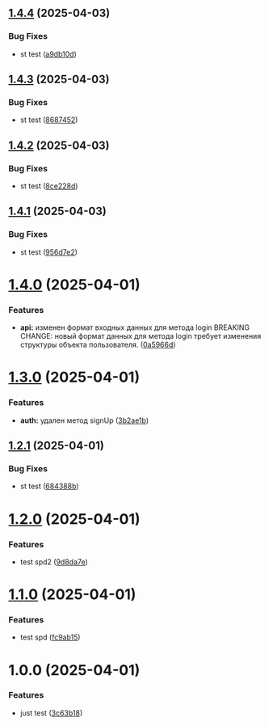 ## [1.4.4](https://github.com/uikinion/kinematic/compare/v1.4.3...v1.4.4) (2025-04-03)


### Bug Fixes

* st test ([a9db10d](https://github.com/uikinion/kinematic/commit/a9db10d6bd0cce34876ef7c1722134e41b4a9528))

## [1.4.3](https://github.com/uikinion/kinematic/compare/v1.4.2...v1.4.3) (2025-04-03)


### Bug Fixes

* st test ([8687452](https://github.com/uikinion/kinematic/commit/86874520a76c899b5827c40bc86ff652bcce7cbf))

## [1.4.2](https://github.com/uikinion/kinematic/compare/v1.4.1...v1.4.2) (2025-04-03)


### Bug Fixes

* st test ([8ce228d](https://github.com/uikinion/kinematic/commit/8ce228d20f0052f7a70e469b42c1036b6520b462))

## [1.4.1](https://github.com/uikinion/kinematic/compare/v1.4.0...v1.4.1) (2025-04-03)


### Bug Fixes

* st test ([956d7e2](https://github.com/uikinion/kinematic/commit/956d7e205fd5cb1d9256d7226799a2e19695cde7))

# [1.4.0](https://github.com/uikinion/kinematic/compare/v1.3.0...v1.4.0) (2025-04-01)


### Features

* **api:** изменен формат входных данных для метода login  BREAKING CHANGE: новый формат данных для метода login требует изменения структуры объекта пользователя. ([0a5966d](https://github.com/uikinion/kinematic/commit/0a5966d1e58b151fa447244e5816b07b09873540))

# [1.3.0](https://github.com/uikinion/kinematic/compare/v1.2.1...v1.3.0) (2025-04-01)


### Features

* **auth:** удален метод signUp ([3b2ae1b](https://github.com/uikinion/kinematic/commit/3b2ae1b6a2f375f0856efdaf96e386f67e98a666))

## [1.2.1](https://github.com/uikinion/kinematic/compare/v1.2.0...v1.2.1) (2025-04-01)


### Bug Fixes

* st test ([684388b](https://github.com/uikinion/kinematic/commit/684388b5d3577f789cfcfc2539a228f940134ce5))

# [1.2.0](https://github.com/uikinion/kinematic/compare/v1.1.0...v1.2.0) (2025-04-01)


### Features

* test spd2 ([9d8da7e](https://github.com/uikinion/kinematic/commit/9d8da7e41400d394b2027d18e567c548b976385c))

# [1.1.0](https://github.com/uikinion/kinematic/compare/v1.0.0...v1.1.0) (2025-04-01)


### Features

* test spd ([fc9ab15](https://github.com/uikinion/kinematic/commit/fc9ab154a10e6c9e801ed2fe3ad26ce79dd9d804))

# 1.0.0 (2025-04-01)


### Features

* just test ([3c63b18](https://github.com/uikinion/kinematic/commit/3c63b18ab9daa0c267e08d3e063d25dbac975fc9))
